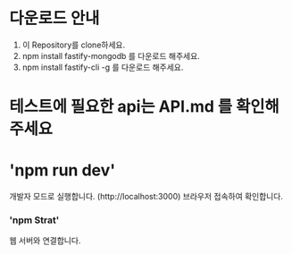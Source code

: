 # 다운로드 안내

1. 이 Repository를 clone하세요.
2. npm install fastify-mongodb 를 다운로드 해주세요.
3. npm install fastify-cli -g 를 다운로드 해주세요.

# 테스트에 필요한 api는 API.md 를 확인해주세요

#  'npm run dev'

개발자 모드로 실행합니다.
(http://localhost:3000) 브라우저 접속하여 확인합니다.

### 'npm Strat'

웹 서버와 연결합니다.




